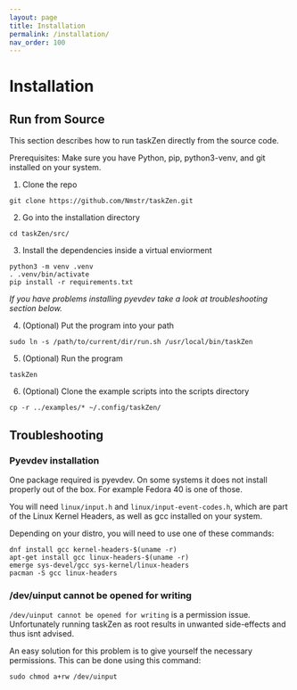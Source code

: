 ```yaml
---
layout: page
title: Installation
permalink: /installation/
nav_order: 100
---
```


# Installation

## Run from Source

This section describes how to run taskZen directly from the source code.

Prerequisites: Make sure you have Python, pip, python3-venv, and git installed on your system.

1. Clone the repo

`git clone https://github.com/Nmstr/taskZen.git`

2. Go into the installation directory

`cd taskZen/src/`

3. Install the dependencies inside a virtual enviorment
```
python3 -m venv .venv
. .venv/bin/activate
pip install -r requirements.txt
```

_If you have problems installing pyevdev take a look at troubleshooting section below._

4. (Optional) Put the program into your path

`sudo ln -s /path/to/current/dir/run.sh /usr/local/bin/taskZen`

5. (Optional) Run the program

`taskZen`

6. (Optional) Clone the example scripts into the scripts directory

`cp -r ../examples/* ~/.config/taskZen/`

## Troubleshooting

### Pyevdev installation

One package required is pyevdev. On some systems it does not install properly out of the box. For example Fedora 40 is one of those.

You will need `linux/input.h` and `linux/input-event-codes.h`, which are part of the Linux Kernel Headers, as well as gcc installed on your system.

Depending on your distro, you will need to use one of these commands:
```
dnf install gcc kernel-headers-$(uname -r)
apt-get install gcc linux-headers-$(uname -r)
emerge sys-devel/gcc sys-kernel/linux-headers
pacman -S gcc linux-headers
```

### /dev/uinput cannot be opened for writing

`/dev/uinput cannot be opened for writing` is a permission issue. Unfortunately running taskZen as root results in unwanted side-effects and thus isnt advised.

An easy solution for this problem is to give yourself the necessary permissions. This can be done using this command:
```
sudo chmod a+rw /dev/uinput
```